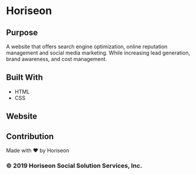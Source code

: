 # Horiseon

## Purpose

A website that offers search engine optimization, online reputation management and social media marketing. While increasing lead generation, brand awareness, and cost management.

## Built With

- HTML
- CSS

## Website

## Contribution

Made with ❤️️ by Horiseon

### © 2019 Horiseon Social Solution Services, Inc.
